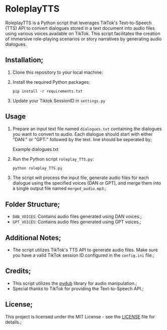 # RoleplayTTS

RoleplayTTS is a Python script that leverages TikTok's Text-to-Speech (TTS) API to convert dialogues stored in a text document into audio files using various voices available on TikTok. This script facilitates the creation of immersive role-playing scenarios or story narratives by generating audio dialogues.

## Installation;

1. Clone this repository to your local machine:

2. Install the required Python packages:

   ```bash;
   pip install -r requirements.txt

3. Update your Tiktok SessionID in `settings.py`

## Usage

1. Prepare an input text file named `dialogues.txt` containing the dialogues you want to convert to audio. Each dialogue should start with either "DAN:" or "GPT:" followed by the text. line should be seperated by;

   Example dialogues.txt

2. Run the Python script `roleplay_TTS.py`:

   ```bash
   python roleplay_TTS.py

3. The script will process the input file, generate audio files for each dialogue using the specified voices (DAN or GPT), and merge them into a single output file named `merged_audio.mp3`.;

## Folder Structure;

- `DAN_VOICES`: Contains audio files generated using DAN voices.;
- `GPT_VOICES`: Contains audio files generated using GPT voices.;

## Additional Notes;

- The script utilizes TikTok's TTS API to generate audio files. Make sure you have a valid TikTok session ID configured in the `config.ini` file.;

## Credits;

- This script utilizes the [pydub](https://github.com/jiaaro/pydub) library for audio manipulation.;
- Special thanks to TikTok for providing the Text-to-Speech API.;

## License;

This project is licensed under the MIT License - see the [LICENSE](LICENSE) file for details.;

